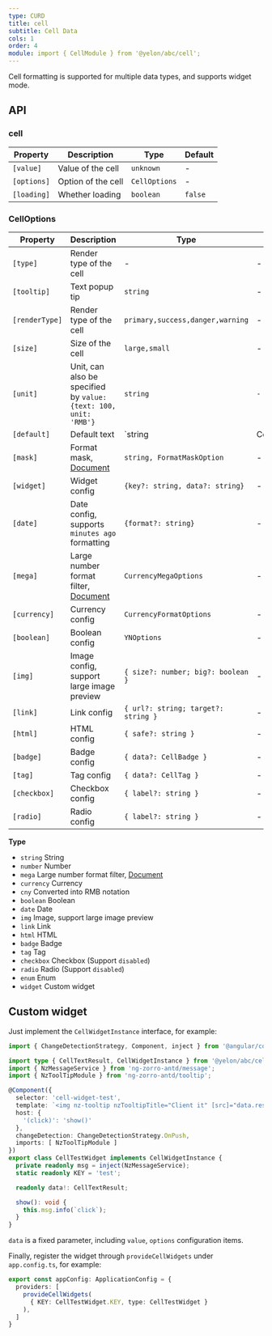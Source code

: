 ```yaml
---
type: CURD
title: cell
subtitle: Cell Data
cols: 1
order: 4
module: import { CellModule } from '@yelon/abc/cell';
---
```


Cell formatting is supported for multiple data types, and supports widget mode.

## API

### cell

| Property | Description | Type | Default |
|----------|-------------|------|---------|
| `[value]` | Value of the cell | `unknown` | - |
| `[options]` | Option of the cell | `CellOptions` | - |
| `[loading]` | Whether loading | `boolean` | `false` |

### CellOptions

| Property | Description | Type | Default |
|----------|-------------|------|---------|
| `[type]` | Render type of the cell | - | - |
| `[tooltip]` | Text popup tip  | `string` | - |
| `[renderType]` | Render type of the cell | `primary,success,danger,warning` | - |
| `[size]` | Size of the cell | `large,small` | - |
| `[unit]` | Unit, can also be specified by `value: {text: 100, unit: 'RMB'}` | `string` | `-` |
| `[default]` | Default text | `string | CellDefaultText` | - |
| `[mask]` | Format mask, [Document](https://ng.yunzainfo.com/util/format/en#formatMask) | `string, FormatMaskOption` | - |
| `[widget]` | Widget config | `{key?: string, data?: string}` | - |
| `[date]` | Date config, supports `minutes ago` formatting | `{format?: string}` | - |
| `[mega]` | Large number format filter, [Document](https://ng.yunzainfo.com/util/format/en#mega) | `CurrencyMegaOptions` | - |
| `[currency]` | Currency config | `CurrencyFormatOptions` | - |
| `[boolean]` | Boolean config | `YNOptions` | - |
| `[img]` | Image config, support large image preview | `{ size?: number; big?: boolean }` | - |
| `[link]` | Link config | `{ url?: string; target?: string }` | - |
| `[html]` | HTML config | `{ safe?: string }` | - |
| `[badge]` | Badge config | `{ data?: CellBadge }` | - |
| `[tag]` | Tag config | `{ data?: CellTag }` | - |
| `[checkbox]` | Checkbox config | `{ label?: string }` | - |
| `[radio]` | Radio config | `{ label?: string }` | - |

**Type**

- `string` String
- `number` Number
- `mega` Large number format filter, [Document](https://ng.yunzainfo.com/util/format/en#mega)
- `currency` Currency
- `cny` Converted into RMB notation
- `boolean` Boolean
- `date` Date
- `img` Image, support large image preview
- `link` Link
- `html` HTML
- `badge` Badge
- `tag` Tag
- `checkbox` Checkbox (Support `disabled`)
- `radio` Radio (Support `disabled`)
- `enum` Enum
- `widget` Custom widget

## Custom widget

Just implement the `CellWidgetInstance` interface, for example:

```ts
import { ChangeDetectionStrategy, Component, inject } from '@angular/core';

import type { CellTextResult, CellWidgetInstance } from '@yelon/abc/cell';
import { NzMessageService } from 'ng-zorro-antd/message';
import { NzToolTipModule } from 'ng-zorro-antd/tooltip';

@Component({
  selector: 'cell-widget-test',
  template: `<img nz-tooltip nzTooltipTitle="Client it" [src]="data.result.text" class="img" style="cursor: pointer" /> `,
  host: {
    '(click)': 'show()'
  },
  changeDetection: ChangeDetectionStrategy.OnPush,
  imports: [ NzToolTipModule ]
})
export class CellTestWidget implements CellWidgetInstance {
  private readonly msg = inject(NzMessageService);
  static readonly KEY = 'test';

  readonly data!: CellTextResult;

  show(): void {
    this.msg.info(`click`);
  }
}
```

`data` is a fixed parameter, including `value`, `options` configuration items.

Finally, register the widget through `provideCellWidgets` under `app.config.ts`, for example:

```ts
export const appConfig: ApplicationConfig = {
  providers: [
    provideCellWidgets(
      { KEY: CellTestWidget.KEY, type: CellTestWidget }
    ),
  ]
}
```
